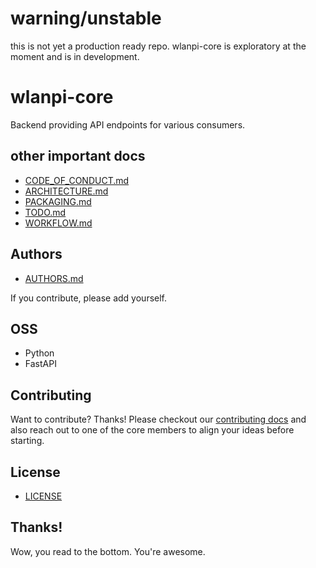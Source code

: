 # warning/unstable

this is not yet a production ready repo. wlanpi-core is exploratory at the moment and is in development.

# wlanpi-core

Backend providing API endpoints for various consumers.

## other important docs

- [CODE_OF_CONDUCT.md](CODE_OF_CONDUCT.md)
- [ARCHITECTURE.md](ARCHITECTURE.md)
- [PACKAGING.md](PACKAGING.md)
- [TODO.md](TODO.md)
- [WORKFLOW.md](WORKFLOW.md)

## Authors

- [AUTHORS.md](AUTHORS.md)

If you contribute, please add yourself.

## OSS

- Python
- FastAPI

## Contributing

Want to contribute? Thanks! Please checkout our [contributing docs](CONTRIBUTING.md) and also reach out to one of the core members to align your ideas before starting.

## License

- [LICENSE](LICENSE)

## Thanks!

Wow, you read to the bottom. You're awesome.